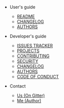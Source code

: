 - User's guide

  - [README](README)
  - [CHANGELOG](CHANGELOG)
  - [AUTHORS](AUTHORS)

- Developer's guide

  - [ISSUES TRACKER](https://github.com/hadialqattan/pycln/issues)
  - [PROJECTS](https://github.com/hadialqattan/pycln/projects)
  - [CONTRIBUTING](CONTRIBUTING)
  - [SECURITY](SECURITY)
  - [CHANGELOG](CHANGELOG)
  - [AUTHORS](AUTHORS)
  - [CODE OF CONDUCT](CODE_OF_CONDUCT)

- Contact
  - [Us (On Gitter)](https://gitter.im/pycln/community?utm_source=share-link&utm_medium=link&utm_campaign=share-link)
  - [Me (Author)](https://flow.page/hadialqattan)
